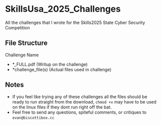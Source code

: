 # SkillsUsa_2025_Challenges
All the challenges that I wrote for the Skills2025 State Cyber Security Competition

## File Structure
Challenge Name
- *_FULL.pdf (Writup on the challenge)
- *challenge_file(s) (Actual files used in challenge)
   
   
## Notes
- If you feel like trying any of these challenges all the files should be ready to run straight from the download, `chmod +x` may have to be used on the linux files if they dont run right off the bat. 
- Feel free to send any questions, spiteful comments, or critiques to `evan@biscottibox.cc`
